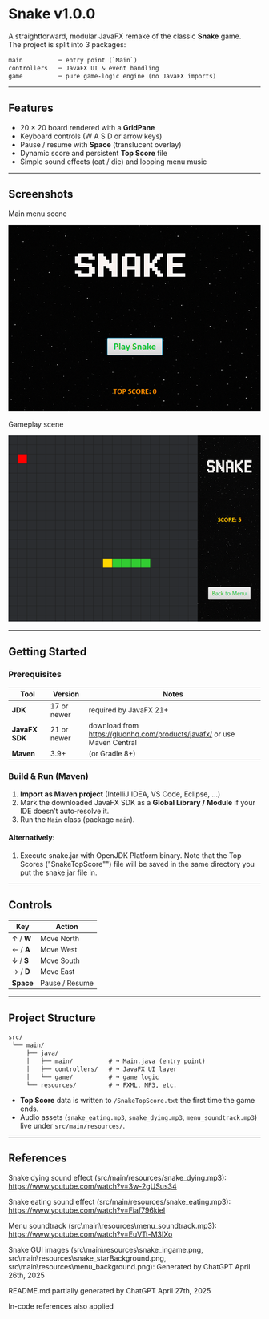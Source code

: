 # Snake v1.0.0

A straightforward, modular JavaFX remake of the classic **Snake** game.  
The project is split into 3 packages:

```
main          ─ entry point (`Main`)
controllers   ─ JavaFX UI & event handling
game          ─ pure game-logic engine (no JavaFX imports)
```

---

## Features
* 20 × 20 board rendered with a **GridPane**
* Keyboard controls (W A S D or arrow keys)
* Pause / resume with **Space** (translucent overlay)
* Dynamic score and persistent **Top Score** file
* Simple sound effects (eat / die) and looping menu music

---

## Screenshots
Main menu scene

![the main menu](gameplayScreenshots/Main%20Menu%20Screenshot.png)

Gameplay scene

![Snake gameplay](gameplayScreenshots/Gameplay%20Screenshot.png)


---

## Getting Started

### Prerequisites
| Tool           | Version     |  Notes                                                                    |
|----------------|-------------|---------------------------------------------------------------------------|
| **JDK**        | 17 or newer | required by JavaFX 21+                                                    |
| **JavaFX SDK** | 21 or newer | download from <https://gluonhq.com/products/javafx/> or use Maven Central |
| **Maven**      | 3.9+        | (or Gradle 8+)                                                            |


### Build & Run (Maven)

1. **Import as Maven project** (IntelliJ IDEA, VS Code, Eclipse, …)
2. Mark the downloaded JavaFX SDK as a **Global Library / Module** if your IDE doesn’t auto‑resolve it.
3. Run the `Main` class (package `main`).

#### Alternatively:
1. Execute snake.jar with OpenJDK Platform binary. Note that the Top Scores ("SnakeTopScore"") file will be saved in the same directory you put the snake.jar file in.

---

## Controls
| Key       | Action         |
|-----------|----------------|
| ↑ / **W** | Move North     |
| ← / **A** | Move West      |
| ↓ / **S** | Move South     |
| → / **D** | Move East      |
| **Space** | Pause / Resume |

---

## Project Structure
```
src/
 └── main/
     ├── java/
     │   ├── main/          # ➜ Main.java (entry point)
     │   ├── controllers/   # ➜ JavaFX UI layer
     │   └── game/          # ➜ game logic
     └── resources/         # ➜ FXML, MP3, etc.
```

* **Top Score** data is written to `/SnakeTopScore.txt` the first time the game ends.
* Audio assets (`snake_eating.mp3`, `snake_dying.mp3`, `menu_soundtrack.mp3`) live under `src/main/resources/`.

---

## References
Snake dying sound effect (src/main/resources/snake_dying.mp3): https://www.youtube.com/watch?v=3w-2gUSus34

Snake eating sound effect (src/main/resources/snake_eating.mp3): https://www.youtube.com/watch?v=Fiaf796kieI

Menu soundtrack (src\main\resources\menu_soundtrack.mp3): https://www.youtube.com/watch?v=EuVTt-M3IXo

Snake GUI images (src\main\resources\snake_ingame.png, src\main\resources\snake_starBackground.png, src\main\resources\menu_background.png): Generated by ChatGPT April 26th, 2025

README.md partially generated by ChatGPT April 27th, 2025

In-code references also applied